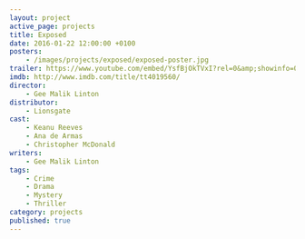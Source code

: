 ```yaml
---
layout: project
active_page: projects
title: Exposed
date: 2016-01-22 12:00:00 +0100
posters:
    - /images/projects/exposed/exposed-poster.jpg
trailer: https://www.youtube.com/embed/YsfBjOkTVxI?rel=0&amp;showinfo=0
imdb: http://www.imdb.com/title/tt4019560/
director:
    - Gee Malik Linton
distributor:
    - Lionsgate
cast:
    - Keanu Reeves
    - Ana de Armas
    - Christopher McDonald
writers:
    - Gee Malik Linton
tags:
    - Crime
    - Drama
    - Mystery
    - Thriller
category: projects
published: true
---
```

